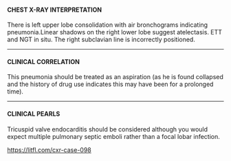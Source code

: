 #### CHEST X-RAY INTERPRETATION

There is left upper lobe consolidation with air bronchograms indicating pneumonia.Linear shadows on the right lower lobe suggest atelectasis. ETT and NGT in situ. The right subclavian line is incorrectly positioned.

---------------
#### CLINICAL CORRELATION

This pneumonia should be treated as an aspiration (as he is found collapsed and the history of drug use indicates this may have been for a prolonged time).

---------------
#### CLINICAL PEARLS

Tricuspid valve endocarditis should be considered although you would expect multiple pulmonary septic emboli rather than a focal lobar infection.


<https://litfl.com/cxr-case-098>